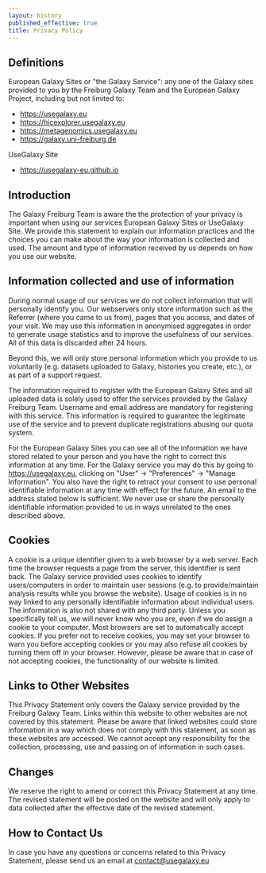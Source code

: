 ```yaml
---
layout: history
published_effective: true
title: Privacy Policy
---
```


## Definitions

European Galaxy Sites or "the Galaxy Service": any one of the Galaxy sites provided to you by the Freiburg Galaxy Team and the European Galaxy Project, including but not limited to:

- https://usegalaxy.eu
- https://hicexplorer.usegalaxy.eu
- https://metagenomics.usegalaxy.eu
- https://galaxy.uni-freiburg.de

UseGalaxy Site

- https://usegalaxy-eu.github.io

## Introduction

The Galaxy Freiburg Team is aware the the protection of your privacy is important when using our services European Galaxy Sites or UseGalaxy Site. We provide this statement to explain our information practices and the choices you can make about the way your information is collected and used. The amount and type of information received by us depends on how you use our website.

## Information collected and use of information

During normal usage of our services we do not collect information that will personally identify you. Our webservers only store information such as the Referrer (where you came to us from), pages that you access, and dates of your visit. We may use this information in anonymised aggregates in order to generate usage statistics and to improve the usefulness of our services. All of this data is discarded after 24 hours.

Beyond this, we will only store personal information which you provide to us voluntarily (e.g. datasets uploaded to Galaxy, histories you create, etc.), or as part of a support request.

The information required to register with the European Galaxy Sites and all uploaded data is solely used to offer the services provided by the Galaxy Freiburg Team. Username and email address are mandatory for registering with this service. This information is required to guarantee the legitimate use of the service and to prevent duplicate registrations abusing our quota system.

For the European Galaxy Sites you can see all of the information we have stored related to your person and you have the right to correct this information at any time. For the Galaxy service you may do this by going to https://usegalaxy.eu, clicking on "User" → "Preferences" → "Manage Information". You also have the right to retract your consent to use personal identifiable information at any time with effect for the future. An email to the address stated below is sufficient. We never use or share the personally identifiable information provided to us in ways unrelated to the ones described above.

## Cookies

A cookie is a unique identifier given to a web browser by a web server. Each time the browser requests a page from the server, this identifier is sent back. The Galaxy service provided uses cookies to identify users/computers in order to maintain user sessions (e.g. to provide/maintain analysis results while you browse the website). Usage of cookies is in no way linked to any personally identifiable information about individual users. The information is also not shared with any third party. Unless you specifically tell us, we will never know who you are, even if we do assign a cookie to your computer. Most browsers are set to automatically accept cookies. If you prefer not to receive cookies, you may set your browser to warn you before accepting cookies or you may also refuse all cookies by turning them off in your browser. However, please be aware that in case of not accepting cookies, the functionality of our website is limited.

## Links to Other Websites

This Privacy Statement only covers the Galaxy service provided by the Freiburg Galaxy Team. Links within this website to other websites are not covered by this statement. Please be aware that linked websites could store information in a way which does not comply with this statement, as soon as these websites are accessed. We cannot accept any responsibility for the collection, processing, use and passing on of information in such cases.

## Changes

We reserve the right to amend or correct this Privacy Statement at any time. The revised statement will be posted on the website and will only apply to data collected after the effective date of the revised statement.

## How to Contact Us

In case you have any questions or concerns related to this Privacy Statement, please send us an email at [contact@usegalaxy.eu](mailto:contact@usegalaxy.eu)
